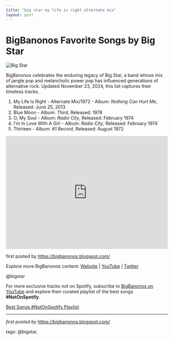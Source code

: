 ```yaml
---
title: "big star my life is right alternate mix"
layout: post
---
```

<h1>BigBanonos Favorite Songs by Big Star</h1>
<img src="https://www.hollywoodreporter.com/wp-content/uploads/2012/11/big_star_nothing_can_hurt_me_a_l.jpg" alt="Big Star"> <p>BigBanonos celebrates the enduring legacy of Big Star, a band whose mix of jangle pop and melancholic power pop has influenced generations of alternative rock. Updated November 23, 2024, this list captures their timeless tracks.</p> <ol> <li>My Life Is Right - Alternate Mix/1972 - Album: <i>Nothing Can Hurt Me</i>, Released: June 25, 2013</li> <li>Blue Moon - Album: <i>Third</i>, Released: 1978</li> <li>O, My Soul - Album: <i>Radio City</i>, Released: February 1974</li> <li>I'm In Love With A Girl - Album: <i>Radio City</i>, Released: February 1974</li> <li>Thirteen - Album: <i>#1 Record</i>, Released: August 1972</li>
</ol> <div> <iframe src="https://open.spotify.com/embed/playlist/7meH9SQ5llF2KNVeeDOL8F?utm_source=generator" width="100%" height="352" frameborder="0" allowfullscreen="" allow="autoplay; clipboard-write; encrypted-media; fullscreen; picture-in-picture" loading="lazy"></iframe>
</div> <p>first posted by <a href="https://bigbanonos.blogspot.com/" rel="noopener" target="_blank">https://bigbanonos.blogspot.com/</a></p> <div> <p>Explore more BigBanonos content: <a href="https://bigbanonos.blogspot.com/">Website</a> | <a href="https://www.youtube.com/@BigBanonos">YouTube</a> | <a href="https://x.com/bigbanonos">Twitter</a></p>
</div> <!-- Tags -->
<p>@bigstar</p>


<!--Subscribe and Playlist Links-->
<div>
    <p>For more exclusive tracks not on Spotify, subscribe to <a href="https://www.youtube.com/@BigBanonos" target="_blank">BigBanonos on YouTube</a> and explore their curated playlist of the best songs <strong>#NotOnSpotify</strong>.</p>
    <p><a href="https://www.youtube.com/playlist?list=PLtuNtuTatqI0kFahUCbtbfenC_ET5O_tr" target="_blank">Best Songs #NotOnSpotify Playlist<br /></a></p></div>

<hr />

<p><em>first posted by</em> <a href="https://bigbanonos.blogspot.com/" rel="noopener" target="_new">https://bigbanonos.blogspot.com/</a></p>

<p>tags: @bigstar,</p>
